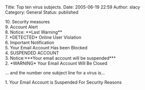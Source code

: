 Title: Top ten virus subjects.
Date: 2005-06-19 22:59
Author: slacy
Category: General
Status: published

10\. Security measures  
9. Account Alert  
8. Notice: \*\*Last Warning\*\*  
7. \*DETECTED\* Online User Violation  
6. Important Notification  
5. Your Email Account Has been Blocked  
4. SUSPENDED ACCOUNT  
3. Notice:\*\*\*Your email account will be suspended\*\*\*  
2. \*WARNING\* Your Email Account Will Be Closed

... and the number one subject line for a virus is...

1\. Your Email Account is Suspended For Security Reasons
